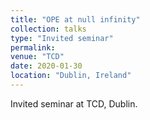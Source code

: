 ```yaml
---
title: "OPE at null infinity"
collection: talks
type: "Invited seminar"
permalink: 
venue: "TCD"
date: 2020-01-30
location: "Dublin, Ireland"
---
```

Invited seminar at TCD, Dublin.